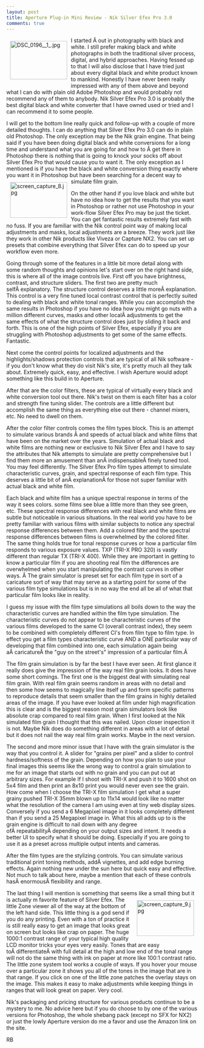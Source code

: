 ```yaml
---
layout: post
title: Aperture Plug-in Mini Review - Nik Silver Efex Pro 3.0
comments: true
---
```

<a rel="lightbox" href="/wp-content/uploads/2009/06/DSC_0196__1_.jpg"><img title="DSC_0196__1_.jpg" src="/wp-content/uploads/2009/06/.thumbs/.DSC_0196__1_.jpg" border="0" alt="DSC_0196__1_.jpg" hspace="10" vspace="10" width="150" height="101" align="left" /></a>I started Â out in photography with black and white. I still prefer making black and white photographs in both the traditional silver process, digital, and hybrid approaches. Having fessed up to that I will also disclose that I have tried just about every digital black and white product known to mankind. Honestly I have never been really impressed with any of them above and beyond what I can do with plain old Adobe Photoshop and would probably not recommend any of them to anybody. Nik Silver Efex Pro 3.0 is probably the best digital black and white converter that I have owned used or tried and I can recommend it to some people.

I will get to the bottom line really quick and follow-up with a couple of more detailed thoughts. I can do anything that Silver Efex Pro 3.0 can do in plain old Photoshop. The only exception may be the Nik grain engine. That being said if you have been doing digital black and white conversions for a long time and understand what you are going for and how to Â get there in Photoshop there is nothing that is going to knock your socks off about Silver Efex Pro that would cause you to want it. The only exception as I mentioned is if you have the black and white conversion thing exactly where you want it in Photoshop but have been searching for a decent way to simulate film grain.<a rel="lightbox" href="/wp-content/uploads/2009/06/screen_capture_8.jpg"><img title="screen_capture_8.jpg" src="/wp-content/uploads/2009/06/.thumbs/.screen_capture_8.jpg" border="0" alt="screen_capture_8.jpg" hspace="10" vspace="10" width="150" height="94" align="left" /></a>

On the other hand if you love black and white but have no idea how to get the results that you want in Photoshop or rather not use Photoshop in your work-flow Silver Efex Pro may be just the ticket. You can get fantastic results extremely fast with no fuss. If you are familiar with the Nik control point way of making local adjustments and masks, local adjustments are a breeze. They work just like they work in other Nik products like Viveza or Capture NX2. You can set up presets that combine everything that Silver Efex can do to speed up your workflow even more.

Going through some of the features in a little bit more detail along with some random thoughts and opinions let's start over on the right hand side, this is where all of the image controls live. First off you have brightness, contrast, and structure sliders. The first two are pretty much selfÂ explanatory. The structure control deserves a little moreÂ explanation. This control is a very fine tuned local contrast control that is perfectly suited to dealing with black and white tonal ranges. While you can accomplish the same results in Photoshop if you have no idea how you might go nuts with a million different curves, masks and other localÂ adjustments to get the same effects of what the structure control does just by sliding it back and forth. This is one of the high points of Silver Efex, especially if you are struggling with Photoshop adjustments to get some of the same effects. Fantastic.

Next come the control points for localized adjustments and the highlights/shadows protection controls that are typical of all Nik software - if you don't know what they do visit Nik's site, it's pretty much all they talk about. Extremely quick, easy, and effective. I wish Aperture would adopt something like this build in to Aperture.

After that are the color filters, these are typical of virtually every black and white conversion tool out there. Nik's twist on them is each filter has a color and strength fine tuning slider. The controls are a little different but accomplish the same thing as everything else out there - channel mixers, etc. No need to dwell on them.

After the color filter controls comes the film types block. This is an attempt to simulate various brands Â and speeds of actual black and white films that have been on the market over the years. Simulation of actual black and white films are nothing new or exclusive to Nik Silver Efex and I have to say the attributes that Nik attempts to simulate are pretty comprehensive but I find them more an amusement than anÂ indispensableÂ finely tuned tool. You may feel differently. The Silver Efex Pro film types attempt to simulate characteristic curves, grain, and spectral response of each film type. This deserves a little bit of anÂ explanationÂ for those not super familiar with actual black and white film.

Each black and white film has a unique spectral response in terms of the way it sees colors. some films see blue a little more than they see green, etc. These spectral response differences with real black and white films are subtle but noticeable in various situations. In the real world you have to be pretty familiar with various films with similar subjects to notice any spectral response differences between them. Add a colored filter and the spectral response differences between films is overwhelmed by the colored filter. The same thing holds true for tonal response curves or how a particular film responds to various exposure values. TXP (TRI-X PRO 320) is vastly different than regular TX (TRI-X 400). While they are important in getting to know a particular film if you are shooting real film the differences are overwhelmed when you start manipulating the contrast curves in other ways. Â The grain simulator is preset set for each film type in sort of a caricature sort of way that may serve as a starting point for some of the various film type simulations but is in no way the end all be all of what that particular film looks like in reality.

I guess my issue with the film type simulations all boils down to the way the characteristic curves are handled within the film type simulation. The characteristic curves do not appear to be characteristic curves of the various films developed to the same CI (overall contrast index), they seem to be combined with completely different CI's from film type to film type. In effect you get a film types characteristic curve AND a ONE particular way of developing that film combined into one, each simulation again being aÂ caricatureÂ the "guy on the street's" impression of a particular film.Â 

The film grain simulation is by far the best I have ever seen. At first glance it really does give the impression of the way real film grain looks. It does have some short comings. The first one is the biggest deal with simulating real film grain. With real film grain seems random in areas with no detail and then some how seems to magically line itself up and form specific patterns to reproduce details that seem smaller than the film grains in highly detailed areas of the image. If you have ever looked at film under high magnification this is clear and is the biggest reason most grain simulators look like absolute crap compared to real film grain. When I first looked at the Nik simulated film grain I thought that this was nailed. Upon closer inspection it is not. Maybe Nik does do something different in areas with a lot of detail but it does not nail the way real film grain works. Maybe in the next version.

The second and more minor issue that I have with the grain simulator is the way that you control it. A slider for "grains per pixel" and a slider to control hardness/softness of the grain. Depending on how you plan to use your final images this seems like the wrong way to control a grain simulation to me for an image that starts out with no grain and you can put out at arbitrary sizes. For example If I shoot with TRI-X and push it to 1600 shot on 5x4 film and then print an 8x10 print you would never even see the grain. How come when I choose the TRI-X film simulation I get what a super grainy pushed TRI-X 35mm blown up to 11x14 would look like no matter what the resolution of the camera I am using even at tiny web display sizes. Conversely if you send a 6 Megapixel image in it looks completely different than if you send a 25 Megapixel image in. What this all adds up to is the grain engine is difficult to nail down with any degree ofÂ repeatabilityÂ depending on your output sizes and intent. It needs a better UI to specify what it should be doing. Especially if you are going to use it as a preset across multiple output intents and cameras.

After the film types are the stylizing controls. You can simulate various traditional print toning methods, addÂ vignettes, and add edge burning effects. Again nothing new under the sun here but quick easy and effective. Not much to talk about here, maybe a mention that each of these controls hasÂ enormousÂ flexibility and range.

The last thing I will mention is something that seems like a small thing but it is actually m <a rel="lightbox" href="/wp-content/uploads/2009/06/screen_capture_9.jpg"><img title="screen_capture_9.jpg" src="/wp-content/uploads/2009/06/.thumbs/.screen_capture_9.jpg" border="0" alt="screen_capture_9.jpg" hspace="10" vspace="10" width="150" height="94" align="right" /></a>favorite feature of Silver Efex. The little Zone viewer all of the way at the bottom of the left hand side. This little thing is a god send if you do any printing. Even with a ton of practice it is still really easy to get an image that looks great on screen but looks like crap on paper. The huge 1000:1 contrast range of your typical high quality LCD monitor tricks your eyes very easily. Tones that are easy toÂ differentiateÂ with full detail at the high and low end of the tonal range will not do the same thing with ink on paper at more like 100:1 contrast ratio. The little zone system tool works a couple of ways. If you hover your mouse over a particular zone it shows you all of the tones in the image that are in that range. If you click on one of the little zone patches the overlay stays on the image. This makes it easy to make adjustments while keeping things in ranges that will look great on paper. Very cool.

Nik's packaging and pricing structure for various products continue to be a mystery to me. No advice here but if you do choose to by one of the various versions for Photoshop, the whole shebang pack (except no SFX for NX2) or just the lowly Aperture version do me a favor and use the Amazon link on the site.

RB